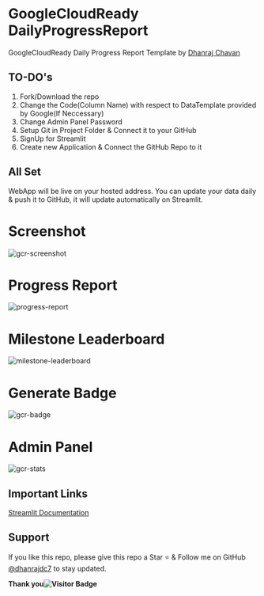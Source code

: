 # GoogleCloudReady DailyProgressReport
GoogleCloudReady Daily Progress Report Template by [Dhanraj Chavan](https://github.com/dhanrajdc7)

## TO-DO's
1. Fork/Download the repo
2. Change the Code(Column Name) with respect to DataTemplate provided by Google(If Neccessary)
3. Change Admin Panel Password
4. Setup Git in Project Folder & Connect it to your GitHub
5. SignUp for Streamlit
6. Create new Application & Connect the GitHub Repo to it

## All Set
WebApp will be live on your hosted address. You can update your data daily & push it to GitHub, it will update automatically on Streamlit.

# Screenshot
![gcr-screenshot](https://user-images.githubusercontent.com/39642060/167449160-95f69c48-2a51-4b85-9255-ae90fce63f20.png)

# Progress Report
![progress-report](https://user-images.githubusercontent.com/39642060/167451307-3d306904-44b7-427c-9023-5cf00223ec58.png)

# Milestone Leaderboard
![milestone-leaderboard](https://user-images.githubusercontent.com/39642060/167451436-78d3c56f-b40a-4a6c-baca-c552fd67c57c.png)

# Generate Badge
![gcr-badge](https://user-images.githubusercontent.com/39642060/167451563-ad22fe92-d646-4c6b-91db-d0cf57346e09.png)

# Admin Panel
![gcr-stats](https://user-images.githubusercontent.com/39642060/167451682-e9d204cc-56dd-4f82-a31d-a643c7839482.png)


## Important Links
[Streamlit Documentation](https://docs.streamlit.io/en/stable/)

## Support
If you like this repo, please give this repo a Star ⭐️ & Follow me on GitHub [@dhanrajdc7](https://github.com/dhanrajdc7) to stay updated. 

**Thank you![Visitor Badge](https://visitor-badge.laobi.icu/badge?page_id=gcr-dashboard)**
